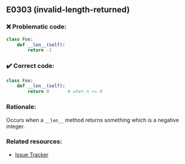 ## E0303 (invalid-length-returned)

### :x: Problematic code:

```python
class Foo:
    def __len__(self):
        return -1
```

### :heavy_check_mark: Correct code:

```python
class Foo:
    def __len__(self):
        return 0       # when n >= 0
```

### Rationale:

Occurs when a `__len__` method returns something which is a negative integer.

### Related resources:

- [Issue Tracker](https://github.com/PyCQA/pylint/issues?q=is%3Aissue+%22invalid-length-returned%22+OR+%22E0303%22)
